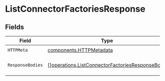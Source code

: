 # ListConnectorFactoriesResponse


## Fields

| Field                                                                                                            | Type                                                                                                             | Required                                                                                                         | Description                                                                                                      |
| ---------------------------------------------------------------------------------------------------------------- | ---------------------------------------------------------------------------------------------------------------- | ---------------------------------------------------------------------------------------------------------------- | ---------------------------------------------------------------------------------------------------------------- |
| `HTTPMeta`                                                                                                       | [components.HTTPMetadata](../../models/components/httpmetadata.md)                                               | :heavy_check_mark:                                                                                               | N/A                                                                                                              |
| `ResponseBodies`                                                                                                 | [][operations.ListConnectorFactoriesResponseBody](../../models/operations/listconnectorfactoriesresponsebody.md) | :heavy_minus_sign:                                                                                               | An array of connector factories.                                                                                 |